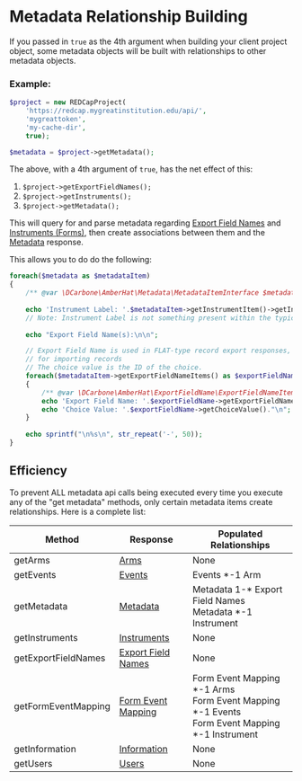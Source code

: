 # Metadata Relationship Building

If you passed in `true` as the 4th argument when building your client project object, some metadata 
objects will be built with relationships to other metadata objects.

### Example:

```php
$project = new REDCapProject(
    'https://redcap.mygreatinstitution.edu/api/',
    'mygreattoken',
    'my-cache-dir',
    true);

$metadata = $project->getMetadata();
```

The above, with a 4th argument of `true`, has the net effect of this:

1. `$project->getExportFieldNames();`
2. `$project->getInstruments();`
3. `$project->getMetadata();`

This will query for and parse metadata regarding [Export Field Names](EXPORTFIELDNAMES.md) and
[Instruments (Forms)](INSTRUMENT.md), then create associations between them and the
[Metadata](METADATA.md) response.

This allows you to do do the following:

```php
foreach($metadata as $metadataItem)
{
    /** @var \DCarbone\AmberHat\Metadata\MetadataItemInterface $metadataItem */
    
    echo 'Instrument Label: '.$metadataItem->getInstrumentItem()->getInstrumentLabel()."\n";
    // Note: Instrument Label is not something present within the typical Metadata response
    
    echo "Export Field Name(s):\n\n";

    // Export Field Name is used in FLAT-type record export responses, as well as
    // for importing records
    // The choice value is the ID of the choice.
    foreach($metadataItem->getExportFieldNameItems() as $exportFieldName)
    {
        /** @var \DCarbone\AmberHat\ExportFieldName\ExportFieldNameItemInterface $exportFieldName */
        echo 'Export Field Name: '.$exportFieldName->getExportFieldName()."\n";
        echo 'Choice Value: '.$exportFieldName->getChoiceValue()."\n";
    }
    
    echo sprintf("\n%s\n", str_repeat('-', 50));
}
```

## Efficiency

To prevent ALL metadata api calls being executed every time you execute any of the "get metadata"
methods, only certain metadata items create relationships.  Here is a complete list:

Method | Response | Populated Relationships
------ | -------- | -----------------------
getArms | [Arms](ARMS.md) | None
getEvents | [Events](EVENTS.md) | Events \*-1 Arm
getMetadata | [Metadata](METADATA.md) | Metadata 1-\* Export Field Names<br> Metadata \*-1 Instrument
getInstruments | [Instruments](INSTRUMENT.md) | None
getExportFieldNames | [Export Field Names](EXPORTFIELDNAMES.md) | None
getFormEventMapping | [Form Event Mapping](FORMEVENTS.md) | Form Event Mapping \*-1 Arms<br> Form Event Mapping \*-1 Events<br> Form Event Mapping \*-1 Instrument
getInformation | [Information](INFORMATION.md) | None
getUsers | [Users](USER.md) | None
